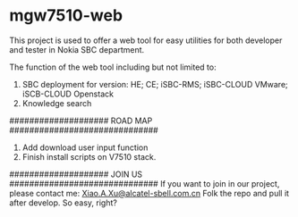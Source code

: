 # mgw7510-web
This project is used to offer a web tool for easy utilities for both developer and tester in Nokia SBC department. 

The function of the web tool including but not limited to:

1. SBC deployment for version: HE; CE; iSBC-RMS; iSBC-CLOUD VMware; iSCB-CLOUD Openstack
2. Knowledge search


####################   ROAD MAP  ##############################
1. Add download user input function
2. Finish install scripts on V7510 stack. 


























#################### JOIN US ##############################
If you want to join in our project, please contact me: 
      Xiao.A.Xu@alcatel-sbell.com.cn
Folk the repo and pull it after develop. So easy, right?


